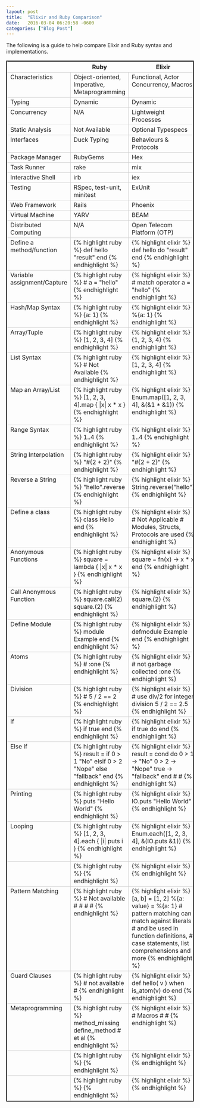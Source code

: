 ```yaml
---
layout: post
title:  "Elixir and Ruby Comparison"
date:   2016-03-04 06:20:58 -0600
categories: ["Blog Post"]
---
```

The following is a guide to help compare Elixir and Ruby syntax and implementations.

<style>
.custom-table
{
  border-collapse:collapse;
  border-color:#000000;
  border-style:solid;
  border-width:2px;
}

.custom-table td
{
  border-color:#cccccc;
  border-style:solid;
  border-width:1px;
  vertical-align: top;
}
</style>
<table class="custom-table">
  <tr>
    <th></th>
    <th>Ruby</th>
    <th>Elixir</th>
  </tr>
  <!--  -->
  <tr>
  <td>Characteristics</td>
  <td>
  Object-oriented, Imperative, Metaprogramming</td>
  <td>
  Functional, Actor Concurrency, Macros</td>
  </tr>
  <!--  -->
  <tr>
  <td>Typing</td>
  <td>Dynamic</td>
  <td>Dynamic</td>
  </tr>
  <!--  -->
  <tr>
  <td>Concurrency</td>
  <td>N/A</td>
  <td>Lightweight Processes</td>
  </tr>
  <!--  -->
  <tr>
  <td>Static Analysis</td>
  <td>
  Not Available</td>
  <td>
  Optional Typespecs</td>
  </tr>
  <!--  -->
  <tr>
  <td>Interfaces</td>
  <td>
  Duck Typing</td>
  <td>
  Behaviours & Protocols</td>
  </tr>
  <!--  -->
  <tr>
  <td>Package Manager</td>
  <td>RubyGems</td>
  <td>Hex</td>
  </tr>
  <!--  -->
  <tr>
  <td>Task Runner</td>
  <td>rake</td>
  <td>mix</td>
  </tr>
  <!--  -->
  <tr>
  <td>Interactive Shell</td>
  <td>irb</td>
  <td>iex</td>
  </tr>
  <!--  -->
  <tr>
  <td>Testing</td>
  <td>RSpec, test-unit, minitest</td>
  <td>ExUnit</td>
  </tr>
  <!--  -->
  <tr>
  <td>Web Framework</td>
  <td>Rails</td>
  <td>Phoenix</td>
  </tr>
  <!--  -->
  <tr>
  <td>Virtual Machine</td>
  <td>
  YARV</td>
  <td>
  BEAM</td>
  </tr>
  <!--  -->
  <tr>
  <td>Distributed Computing</td>
  <td>N/A</td>
  <td>Open Telecom Platform (OTP)</td>
  </tr>
<tr>
<td>Define a method/function</td>
<td>
{% highlight ruby %}
def hello
  "result"
end
{% endhighlight %}</td>
<td>
{% highlight elixir %}
def hello do
  "result"
end
{% endhighlight %}</td>
</tr>
<!--  -->
<td>Variable assignment/Capture</td>
<td>
{% highlight ruby %}
#
a = "hello"
{% endhighlight %}

</td>
<td>
{% highlight elixir %}
# match operator
a = "hello"
{% endhighlight %}
</td>
</tr>
<!--  -->
<tr>
<td>Hash/Map Syntax</td>
<td>
{% highlight ruby %}
{a: 1}
{% endhighlight %}</td>
<td>
{% highlight elixir %}
%{a: 1}
{% endhighlight %}</td>
</tr>
<!--  -->
<tr>
<td>Array/Tuple</td>
<td>
{% highlight ruby %}
[1, 2, 3, 4]
{% endhighlight %}</td>
<td>
{% highlight elixir %}
{1, 2, 3, 4}
{% endhighlight %}</td>
</tr>
<!--  -->
<tr>
<td>List Syntax</td>
<td>
{% highlight ruby %}
# Not Available
{% endhighlight %}</td>
<td>
{% highlight elixir %}
[1, 2, 3, 4]
{% endhighlight %}</td>
</tr>
<!--  -->
<tr>
<td>Map an Array/List</td>
<td>
{% highlight ruby %}
[1, 2, 3, 4].map { |x| x * x }
{% endhighlight %}</td>
<td>
{% highlight elixir %}
Enum.map([1, 2, 3, 4], &(&1 * &1))
{% endhighlight %}</td>
</tr>
<!--  -->
<tr>
<td>Range Syntax</td>
<td>
{% highlight ruby %}
1..4
{% endhighlight %}</td>
<td>
{% highlight elixir %}
1..4
{% endhighlight %}</td>
</tr>
<!--  -->
<tr>
<td>String Interpolation</td>
<td>
{% highlight ruby %}
"#{2 + 2}"
{% endhighlight %}</td>
<td>
{% highlight elixir %}
"#{2 + 2}"
{% endhighlight %}</td>
</tr>
<!--  -->
<tr>
<td>Reverse a String</td>
<td>
{% highlight ruby %}
"hello".reverse
{% endhighlight %}</td>
<td>
{% highlight elixir %}
String.reverse("hello")
{% endhighlight %}</td>
</tr>
<!--  -->
<td>Define a class</td>
<td>
{% highlight ruby %}
class Hello
end
{% endhighlight %}</td>
<td>
{% highlight elixir %}
# Not Applicable
# Modules, Structs, Protocols are used
{% endhighlight %}</td>
</tr>
<!--  -->
<tr>
<td>Anonymous Functions</td>
<td>
{% highlight ruby %}
square = lambda { |x| x * x }
{% endhighlight %}</td>
<td>
{% highlight elixir %}
square = fn(x) -> x * x end
{% endhighlight %}</td>
</tr>
<!--  -->
<td>Call Anonymous Function</td>
<td>
{% highlight ruby %}
square.call(2)
square.(2)
{% endhighlight %}</td>
<td>
{% highlight elixir %}
square.(2)
{% endhighlight %}</td>
</tr>
<!--  -->
<tr>
<td>Define Module</td>
<td>
{% highlight ruby %}
module Example
end
{% endhighlight %}</td>
<td>
{% highlight elixir %}
defmodule Example
end
{% endhighlight %}</td>
</tr>
<!--  -->
<tr>
<td>Atoms</td>
<td>
{% highlight ruby %}
#
:one
{% endhighlight %}</td>
<td>
{% highlight elixir %}
# not garbage collected
:one
{% endhighlight %}</td>
</tr>
<!--  -->
<tr>
<td>Division</td>
<td>
{% highlight ruby %}
#
5 / 2 == 2
{% endhighlight %}</td>
<td>
{% highlight elixir %}
# use div/2 for integer division
 5 / 2 == 2.5
{% endhighlight %}</td>
</tr>
<!--  -->
<tr>
<td>If</td>
<td>
{% highlight ruby %}
if true
end
{% endhighlight %}</td>
<td>
{% highlight elixir %}
if true do
end
{% endhighlight %}</td>
</tr>
<!--  -->
<tr>
<td>Else If</td>
<td>
{% highlight ruby %}
result = if 0 > 1
           "No"
         elsif 0 > 2
           "Nope"
         else
           "fallback"
         end
{% endhighlight %}</td>
<td>
{% highlight elixir %}
result = cond do
           0 > 1 -> "No"
           0 > 2 -> "Nope"
           true  -> "fallback"
         end
#
#
{% endhighlight %}</td>
</tr>
<!--  -->
<tr>
<td>Printing</td>
<td>
{% highlight ruby %}
puts "Hello World"
{% endhighlight %}</td>
<td>
{% highlight elixir %}
IO.puts "Hello World"
{% endhighlight %}</td>
</tr>
<!--  -->
<tr>
<td>Looping</td>
<td>
{% highlight ruby %}
[1, 2, 3, 4].each { |i| puts i }
{% endhighlight %}</td>
<td>
{% highlight elixir %}
Enum.each([1, 2, 3, 4], &(IO.puts &1))
{% endhighlight %}</td>
</tr>

<!--  -->
<tr>
<td></td>
<td>
{% highlight ruby %}
{% endhighlight %}</td>
<td>
{% highlight elixir %}
{% endhighlight %}</td>
</tr>
<!--  -->
<tr>
<td>Pattern Matching</td>
<td>
{% highlight ruby %}
# Not available
#
#
#
#
{% endhighlight %}</td>
<td>
{% highlight elixir %}
[a, b] = [1, 2]
%{a: value} = %{a: 1}
# pattern matching can match against literals
# and be used in function definitions,
# case statements, list comprehensions and more
{% endhighlight %}</td>
</tr>
<!--  -->
<tr>
<td>Guard Clauses</td>
<td>
{% highlight ruby %}
# not available
#
{% endhighlight %}</td>
<td>
{% highlight elixir %}
def hello( v ) when is_atom(v) do
end
{% endhighlight %}</td>
</tr>
<!--  -->
<tr>
<td>Metaprogramming</td>
<td>
{% highlight ruby %}
method_missing
define_method
# et al
{% endhighlight %}</td>
<td>
{% highlight elixir %}
# Macros
#
#
{% endhighlight %}</td>
</tr>
<!--  -->
<tr>
<td></td>
<td>
{% highlight ruby %}
{% endhighlight %}</td>
<td>
{% highlight elixir %}
{% endhighlight %}</td>
</tr>
<!--  -->
<tr>
<td></td>
<td>
{% highlight ruby %}
{% endhighlight %}</td>
<td>
{% highlight elixir %}
{% endhighlight %}</td>
</tr>
</table>

